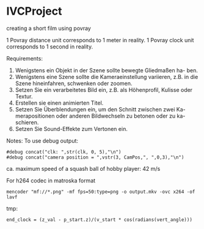IVCProject
==========

creating a short film using povray

1 Povray distance unit corresponds to 1 meter in reality.
1 Povray clock unit corresponds to 1 second in reality.

Requirements:
1. Wenigstens ein Objekt in der Szene sollte bewegte Gliedmaßen ha-
ben.
2. Wenigstens eine Szene sollte die Kameraeinstellung variieren, z.B.
in die Szene hineinfahren, schwenken oder zoomen.
3. Setzen Sie ein verarbeitetes Bild ein, z.B. als Höhenprofil, Kulisse
oder Textur.
4. Erstellen sie einen animierten Titel.
5. Setzen Sie Überblendungen ein, um den Schnitt zwischen zwei Ka-
merapositionen oder anderen Bildwechseln zu betonen oder zu ka-
schieren.
6. Setzen Sie Sound-Effekte zum Vertonen ein.


Notes:
To use debug output:
```
#debug concat("clk: ",str(clk, 0, 5),"\n")
#debug concat("camera position = ",vstr(3, CamPos,", ",0,3),"\n")
```

ca. maximum speed of a squash ball of hobby player: 42 m/s

For h264 codec in matroska format
```
mencoder "mf://*.png" -mf fps=50:type=png -o output.mkv -ovc x264 -of lavf
```

tmp:
```
end_clock = (z_val - p_start.z)/(v_start * cos(radians(vert_angle)))
```
